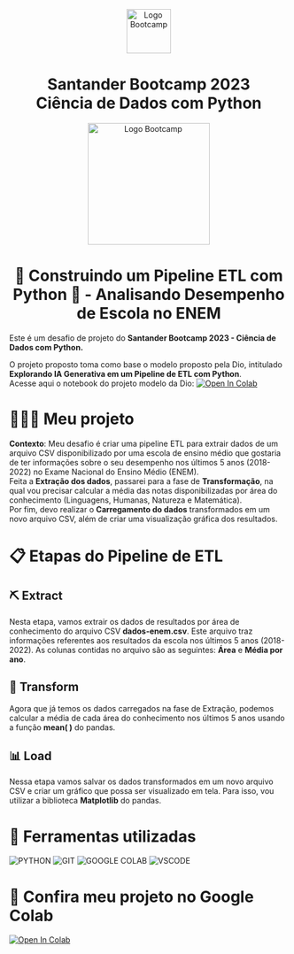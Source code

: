 <div align="center">
<img src="https://hermes.digitalinnovation.one/assets/diome/logo-full.svg" alt="Logo Bootcamp" width="80">
<h1>Santander Bootcamp 2023 <br> Ciência de Dados com Python</h1>
<img src="https://hermes.dio.me/tracks/03253ff0-95b9-4904-84e7-2063e9d6cb26.png" alt="Logo Bootcamp" width="220">
</div>
 
 <h1 align="center"> 🎲 Construindo um Pipeline ETL com Python 🐍  - Analisando Desempenho de Escola no ENEM</h1>

Este é um desafio de projeto do **Santander Bootcamp 2023 - Ciência de Dados com Python.** 

O projeto proposto toma como base o modelo proposto pela Dio, intitulado **Explorando IA Generativa em um Pipeline de ETL com Python**.</br>
Acesse aqui o notebook do projeto modelo da Dio: <a target="_blank" href="https://colab.research.google.com/drive/1SF_Q3AybFPozCcoFBptDSFbMk-6IVGF-?usp=sharing">
  <img src="https://colab.research.google.com/assets/colab-badge.svg" alt="Open In Colab"/>
</a>

# 👨🏽‍💻 Meu projeto

**Contexto**: Meu desafio é criar uma pipeline ETL para extrair dados de um arquivo CSV disponibilizado por uma escola de ensino médio que gostaria de ter informações sobre o seu desempenho nos últimos 5 anos (2018-2022) no Exame Nacional do Ensino Médio (ENEM).<br/>
Feita a **Extração dos dados**, passarei para a fase de **Transformação**, na qual vou precisar calcular a média das notas disponibilizadas por área do conhecimento (Linguagens, Humanas, Natureza e Matemática).<br/>
Por fim, devo realizar o **Carregamento do dados** transformados em um novo arquivo CSV, além de criar uma visualização gráfica dos resultados.

# 📋 Etapas do Pipeline de ETL

## ⛏️ Extract
Nesta etapa, vamos extrair os dados de resultados por área de conhecimento do arquivo CSV **dados-enem.csv**. Este arquivo traz informações referentes aos resultados da escola nos últimos 5 anos (2018-2022). As colunas contidas no arquivo são as seguintes: **Área** e **Média por ano**.

## 🎲 Transform
Agora que já temos os dados carregados na fase de Extração, podemos calcular a média de cada área do conhecimento nos últimos 5 anos usando a função **mean( )** do pandas.

## 📊 Load
Nessa etapa vamos salvar os dados transformados em um novo arquivo CSV e criar um gráfico que possa ser visualizado em tela. Para isso, vou utilizar a biblioteca **Matplotlib** do pandas.

# 🧰 Ferramentas utilizadas

![PYTHON](https://img.shields.io/badge/Python-3776AB.svg?style=for-the-badge&logo=Python&logoColor=white)
![GIT](https://img.shields.io/badge/Git-F05032.svg?style=for-the-badge&logo=Git&logoColor=white)
![GOOGLE COLAB](https://img.shields.io/badge/Google%20Colab-F9AB00.svg?style=for-the-badge&logo=Google-Colab&logoColor=white)
![VSCODE](https://img.shields.io/badge/Visual%20Studio%20Code-007ACC.svg?style=for-the-badge&logo=Visual-Studio-Code&logoColor=white)

# 🔗 Confira meu projeto no Google Colab
<a target="_blank" href="https://colab.research.google.com/drive/1qwz1d6T6c64Mc0VCYbBY1do9-dL9UPrG#scrollTo=kNuP0SDUZMBY">
  <img src="https://colab.research.google.com/assets/colab-badge.svg" alt="Open In Colab"/>
</a>